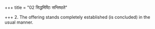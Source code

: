 +++
title = "02 सिद्धमिष्टिः सन्तिष्ठते"

+++
2. The offering stands completely established (is concluded) in the usual manner. 
